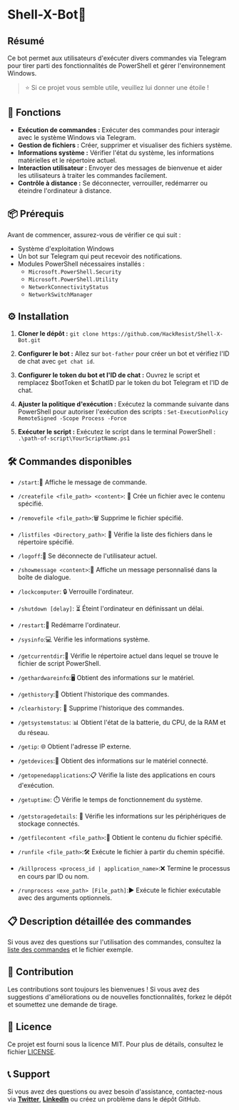 # Shell-X-Bot🤖
## Résumé
Ce bot permet aux utilisateurs d'exécuter divers commandes via Telegram pour tirer parti des fonctionnalités de PowerShell et gérer l'environnement Windows.

>⭐ Si ce projet vous semble utile, veuillez lui donner une étoile !

## 🚀 Fonctions
- **Exécution de commandes :** Exécuter des commandes pour interagir avec le système Windows via Telegram.
- **Gestion de fichiers :** Créer, supprimer et visualiser des fichiers système.
- **Informations système :** Vérifier l'état du système, les informations matérielles et le répertoire actuel.
- **Interaction utilisateur :** Envoyer des messages de bienvenue et aider les utilisateurs à traiter les commandes facilement.
- **Contrôle à distance :** Se déconnecter, verrouiller, redémarrer ou éteindre l'ordinateur à distance.

## 📦 Prérequis
Avant de commencer, assurez-vous de vérifier ce qui suit :
- Système d'exploitation Windows
- Un bot sur Telegram qui peut recevoir des notifications.
- Modules PowerShell nécessaires installés :
  - `Microsoft.PowerShell.Security`
  - `Microsoft.PowerShell.Utility`
  - `NetworkConnectivityStatus`
  - `NetworkSwitchManager`

## ⚙️ Installation
1. **Cloner le dépôt :**
    ```git clone https://github.com/HackResist/Shell-X-Bot.git```

2. **Configurer le bot :** Allez sur `bot-father` pour créer un bot et vérifiez l'ID de chat avec `get chat id`.
3. **Configurer le token du bot et l'ID de chat :** Ouvrez le script et remplacez $botToken et $chatID par le token du bot Telegram et l'ID de chat.

4. **Ajuster la politique d'exécution :** Exécutez la commande suivante dans PowerShell pour autoriser l'exécution des scripts :
```Set-ExecutionPolicy RemoteSigned -Scope Process -Force```
5. **Exécuter le script :** Exécutez le script dans le terminal PowerShell : `.\path-of-script\YourScriptName.ps1`

## 🛠️ Commandes disponibles
- `/start`:👋 Affiche le message de commande.

- `/createfile <file_path> <content>`: 📝 Crée un fichier avec le contenu spécifié.

- `/removefile <file_path>`:🗑️ Supprime le fichier spécifié.

- `/listfiles <Directory_path>`: 📂 Vérifie la liste des fichiers dans le répertoire spécifié.

- `/logoff`:🔐 Se déconnecte de l'utilisateur actuel.

- `/showmessage <content>`:💬 Affiche un message personnalisé dans la boîte de dialogue.

- `/lockcomputer`: 🔒 Verrouille l'ordinateur.

- `/shutdown [delay]`: ⏳ Éteint l'ordinateur en définissant un délai.

- `/restart`:🔄 Redémarre l'ordinateur.

- `/sysinfo`:💻 Vérifie les informations système.

- `/getcurrentdir`:📁 Vérifie le répertoire actuel dans lequel se trouve le fichier de script PowerShell.

- `/gethardwareinfo`:🖥️ Obtient des informations sur le matériel.

- `/gethistory`:📝 Obtient l'historique des commandes.

- `/clearhistory`: 🧹 Supprime l'historique des commandes.

- `/getsystemstatus`: 📊 Obtient l'état de la batterie, du CPU, de la RAM et du réseau.

- `/getip`: 🌐 Obtient l'adresse IP externe.

- `/getdevices`:🔌 Obtient des informations sur le matériel connecté.

- `/getopenedapplications`:📋 Vérifie la liste des applications en cours d'exécution.

- `/getuptime`: ⏱️ Vérifie le temps de fonctionnement du système.

- `/getstoragedetails`: 💾 Vérifie les informations sur les périphériques de stockage connectés.

- `/getfilecontent <file_path>`:📄 Obtient le contenu du fichier spécifié.

- `/runfile <file_path>`:🛠️ Exécute le fichier à partir du chemin spécifié.

- `/killprocess <process_id | application_name>`:❌ Termine le processus en cours par ID ou nom.

- `/runprocess <exe_path> [File_path]`:▶️ Exécute le fichier exécutable avec des arguments optionnels.

## 📋 Description détaillée des commandes
Si vous avez des questions sur l'utilisation des commandes, consultez la [liste des commandes](/docs/command/command_fr-FR.md) et le fichier exemple.

## 🤝 Contribution
Les contributions sont toujours les bienvenues ! Si vous avez des suggestions d'améliorations ou de nouvelles fonctionnalités, forkez le dépôt et soumettez une demande de tirage.

## 📜 Licence
Ce projet est fourni sous la licence MIT. Pour plus de détails, consultez le fichier [LICENSE](/./LICENSE).

## 📞 Support
Si vous avez des questions ou avez besoin d'assistance, contactez-nous via **[Twitter](https://x.com/dev_lokesh_)**, **[LinkedIn](https://www.linkedin.com/in/lokeshchauhanapex/)** ou créez un problème dans le dépôt GitHub.

